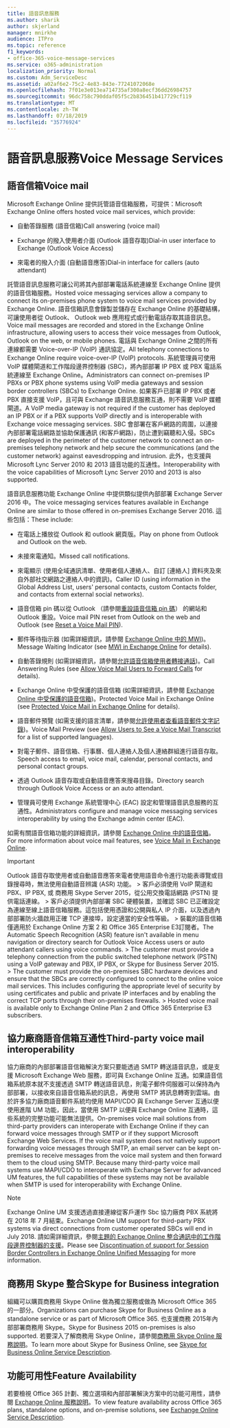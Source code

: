 ```yaml
---
title: 語音訊息服務
ms.author: sharik
author: skjerland
manager: mnirkhe
audience: ITPro
ms.topic: reference
f1_keywords:
- office-365-voice-message-services
ms.service: o365-administration
localization_priority: Normal
ms.custom: Adm_ServiceDesc
ms.assetid: a02af6e2-75c2-4e83-843e-77241072068e
ms.openlocfilehash: 7f01e3e013ea714735af300a8ecf36dd26984757
ms.sourcegitcommit: 96dc758c790ddaf05f5c2b836451b417729cf119
ms.translationtype: MT
ms.contentlocale: zh-TW
ms.lasthandoff: 07/18/2019
ms.locfileid: "35776924"
---
```

# <a name="voice-message-services"></a><span data-ttu-id="a05c6-102">語音訊息服務</span><span class="sxs-lookup"><span data-stu-id="a05c6-102">Voice Message Services</span></span>

## <a name="voice-mail"></a><span data-ttu-id="a05c6-103">語音信箱</span><span class="sxs-lookup"><span data-stu-id="a05c6-103">Voice mail</span></span>

<span data-ttu-id="a05c6-104">Microsoft Exchange Online 提供託管語音信箱服務，可提供：</span><span class="sxs-lookup"><span data-stu-id="a05c6-104">Microsoft Exchange Online offers hosted voice mail services, which provide:</span></span>
  
- <span data-ttu-id="a05c6-105">自動答錄服務 (語音信箱)</span><span class="sxs-lookup"><span data-stu-id="a05c6-105">Call answering (voice mail)</span></span>
    
- <span data-ttu-id="a05c6-106">Exchange 的撥入使用者介面 (Outlook 語音存取)</span><span class="sxs-lookup"><span data-stu-id="a05c6-106">Dial-in user interface to Exchange (Outlook Voice Access)</span></span>
    
- <span data-ttu-id="a05c6-107">來電者的撥入介面 (自動語音應答)</span><span class="sxs-lookup"><span data-stu-id="a05c6-107">Dial-in interface for callers (auto attendant)</span></span>
    
<span data-ttu-id="a05c6-108">託管語音訊息服務可讓公司將其內部部署電話系統連線至 Exchange Online 提供的語音信箱服務。</span><span class="sxs-lookup"><span data-stu-id="a05c6-108">Hosted voice messaging services allow a company to connect its on-premises phone system to voice mail services provided by Exchange Online.</span></span> <span data-ttu-id="a05c6-109">語音信箱訊息會錄製並儲存在 Exchange Online 的基礎結構，可讓使用者從 Outlook、 Outlook web 應用程式或行動電話存取其語音訊息。</span><span class="sxs-lookup"><span data-stu-id="a05c6-109">Voice mail messages are recorded and stored in the Exchange Online infrastructure, allowing users to access their voice messages from Outlook, Outlook on the web, or mobile phones.</span></span> <span data-ttu-id="a05c6-110">電話與 Exchange Online 之間的所有連線都需要 Voice-over-IP (VoIP) 通訊協定。</span><span class="sxs-lookup"><span data-stu-id="a05c6-110">All telephony connections to Exchange Online require voice-over-IP (VoIP) protocols.</span></span> <span data-ttu-id="a05c6-111">系統管理員可使用 VoIP 媒體閘道和工作階段邊界控制器 (SBC)，將內部部署 IP PBX 或 PBX 電話系統連線至 Exchange Online。</span><span class="sxs-lookup"><span data-stu-id="a05c6-111">Administrators can connect on-premises IP PBXs or PBX phone systems using VoIP media gateways and session border controllers (SBCs) to Exchange Online.</span></span> <span data-ttu-id="a05c6-112">如果客戶已部署 IP PBX 或者 PBX 直接支援 VoIP，且可與 Exchange 語音訊息服務互通，則不需要 VoIP 媒體閘道。</span><span class="sxs-lookup"><span data-stu-id="a05c6-112">A VoIP media gateway is not required if the customer has deployed an IP PBX or if a PBX supports VoIP directly and is interoperable with Exchange voice messaging services.</span></span> <span data-ttu-id="a05c6-113">SBC 會部署在客戶網路的周圍，以連接內部部署電話網路並協助保護通訊 (和客戶網路)，防止遭到竊聽和入侵。</span><span class="sxs-lookup"><span data-stu-id="a05c6-113">SBCs are deployed in the perimeter of the customer network to connect an on-premises telephony network and help secure the communications (and the customer network) against eavesdropping and intrusion.</span></span> <span data-ttu-id="a05c6-114">此外，也支援與 Microsoft Lync Server 2010 和 2013 語音功能的互通性。</span><span class="sxs-lookup"><span data-stu-id="a05c6-114">Interoperability with the voice capabilities of Microsoft Lync Server 2010 and 2013 is also supported.</span></span>
  
<span data-ttu-id="a05c6-115">語音訊息服務功能 Exchange Online 中提供類似提供內部部署 Exchange Server 2016 中。</span><span class="sxs-lookup"><span data-stu-id="a05c6-115">The voice messaging services features available in Exchange Online are similar to those offered in on-premises Exchange Server 2016.</span></span> <span data-ttu-id="a05c6-116">這些包括：</span><span class="sxs-lookup"><span data-stu-id="a05c6-116">These include:</span></span>
  
- <span data-ttu-id="a05c6-117">在電話上播放從 Outlook 和 outlook 網頁版。</span><span class="sxs-lookup"><span data-stu-id="a05c6-117">Play on phone from Outlook and Outlook on the web.</span></span>
    
- <span data-ttu-id="a05c6-118">未接來電通知。</span><span class="sxs-lookup"><span data-stu-id="a05c6-118">Missed call notifications.</span></span>
    
- <span data-ttu-id="a05c6-119">來電顯示 (使用全域通訊清單、使用者個人連絡人、自訂 [連絡人] 資料夾及來自外部社交網路之連絡人中的資訊)。</span><span class="sxs-lookup"><span data-stu-id="a05c6-119">Caller ID (using information in the Global Address List, users' personal contacts, custom Contacts folder, and contacts from external social networks).</span></span>
    
- <span data-ttu-id="a05c6-120">語音信箱 pin 碼以從 Outlook （請參閱[重設語音信箱 pin 碼](https://go.microsoft.com/fwlink/p/?LinkId=286328)） 的網站和 Outlook 重設。</span><span class="sxs-lookup"><span data-stu-id="a05c6-120">Voice mail PIN reset from Outlook on the web and Outlook (see [Reset a Voice Mail PIN](https://go.microsoft.com/fwlink/p/?LinkId=286328)).</span></span>
    
- <span data-ttu-id="a05c6-121">郵件等待指示器 (如需詳細資訊，請參閱 [Exchange Online 中的 MWI](https://go.microsoft.com/fwlink/p/?LinkId=271794))。</span><span class="sxs-lookup"><span data-stu-id="a05c6-121">Message Waiting Indicator (see [MWI in Exchange Online](https://go.microsoft.com/fwlink/p/?LinkId=271794) for details).</span></span> 
    
- <span data-ttu-id="a05c6-122">自動答錄規則 (如需詳細資訊，請參閱[允許語音信箱使用者轉接通話](https://go.microsoft.com/fwlink/p/?LinkId=271795))。</span><span class="sxs-lookup"><span data-stu-id="a05c6-122">Call Answering Rules (see [Allow Voice Mail Users to Forward Calls](https://go.microsoft.com/fwlink/p/?LinkId=271795) for details).</span></span> 
    
- <span data-ttu-id="a05c6-123">Exchange Online 中受保護的語音信箱 (如需詳細資訊，請參閱 [Exchange Online 中受保護的語音信箱](https://go.microsoft.com/fwlink/p/?LinkId=271796))。</span><span class="sxs-lookup"><span data-stu-id="a05c6-123">Protected Voice Mail in Exchange Online (see [Protected Voice Mail in Exchange Online](https://go.microsoft.com/fwlink/p/?LinkId=271796) for details).</span></span> 
    
- <span data-ttu-id="a05c6-124">語音郵件預覽 (如需支援的語言清單，請參閱[允許使用者查看語音郵件文字記錄](https://go.microsoft.com/fwlink/p/?LinkId=271797))。</span><span class="sxs-lookup"><span data-stu-id="a05c6-124">Voice Mail Preview (see [Allow Users to See a Voice Mail Transcript](https://go.microsoft.com/fwlink/p/?LinkId=271797) for a list of supported languages).</span></span> 
    
- <span data-ttu-id="a05c6-125">對電子郵件、語音信箱、行事曆、個人連絡人及個人連絡群組進行語音存取。</span><span class="sxs-lookup"><span data-stu-id="a05c6-125">Speech access to email, voice mail, calendar, personal contacts, and personal contact groups.</span></span>
    
- <span data-ttu-id="a05c6-126">透過 Outlook 語音存取或自動語音應答來搜尋目錄。</span><span class="sxs-lookup"><span data-stu-id="a05c6-126">Directory search through Outlook Voice Access or an auto attendant.</span></span>
    
- <span data-ttu-id="a05c6-127">管理員可使用 Exchange 系統管理中心 (EAC) 設定和管理語音訊息服務的互通性。</span><span class="sxs-lookup"><span data-stu-id="a05c6-127">Administrators configure and manage voice messaging services interoperability by using the Exchange admin center (EAC).</span></span>
    
<span data-ttu-id="a05c6-128">如需有關語音信箱功能的詳細資訊，請參閱 [Exchange Online 中的語音信箱](https://go.microsoft.com/fwlink/p/?LinkId=271798)。</span><span class="sxs-lookup"><span data-stu-id="a05c6-128">For more information about voice mail features, see [Voice Mail in Exchange Online](https://go.microsoft.com/fwlink/p/?LinkId=271798).</span></span>
  
> [!IMPORTANT]
> <span data-ttu-id="a05c6-p103">Outlook 語音存取使用者或自動語音應答來電者使用語音命令進行功能表導覽或目錄搜尋時，無法使用自動語音辨識 (ASR) 功能。 > 客戶必須使用 VoIP 閘道和 PBX、IP PBX, 或 商務用 Skype Server 2015，從公用交換電話網路 (PSTN) 提供電話連線。 > 客戶必須提供內部部署 SBC 硬體裝置，並確認 SBC 已正確設定為連線至線上語音信箱服務。這包括使用憑證和公開與私人 IP 介面，以及透過內部部署防火牆啟用正確 TCP 連接埠，設定適當的安全性等級。 > 裝載的語音信箱僅適用於 Exchange Online 方案 2 和 Office 365 Enterprise E3訂閱者。</span><span class="sxs-lookup"><span data-stu-id="a05c6-p103">The Automatic Speech Recognition (ASR) feature isn't available in menu navigation or directory search for Outlook Voice Access users or auto attendant callers using voice commands. > The customer must provide a telephony connection from the public switched telephone network (PSTN) using a VoIP gateway and PBX, IP PBX, or Skype for Business Server 2015. > The customer must provide the on-premises SBC hardware devices and ensure that the SBCs are correctly configured to connect to the online voice mail services. This includes configuring the appropriate level of security by using certificates and public and private IP interfaces and by enabling the correct TCP ports through their on-premises firewalls. > Hosted voice mail is available only to Exchange Online Plan 2 and Office 365 Enterprise E3 subscribers.</span></span> 
  
## <a name="third-party-voice-mail-interoperability"></a><span data-ttu-id="a05c6-134">協力廠商語音信箱互通性</span><span class="sxs-lookup"><span data-stu-id="a05c6-134">Third-party voice mail interoperability</span></span>

<span data-ttu-id="a05c6-p104">協力廠商的內部部署語音信箱解決方案只要能透過 SMTP 轉送語音訊息，或是支援 Microsoft Exchange Web 服務，即可與 Exchange Online 互通。如果語音信箱系統原本就不支援透過 SMTP 轉送語音訊息，則電子郵件伺服器可以保持為內部部署，以接收來自語音信箱系統的訊息，再使用 SMTP 將訊息轉寄到雲端。由於許多協力廠商語音郵件系統均使用 MAPI/CDO 與 Exchange Server 互通以便使用進階 UM 功能，因此，當使用 SMTP 以便與 Exchange Online 互通時，這些系統的完整功能可能無法提供。</span><span class="sxs-lookup"><span data-stu-id="a05c6-p104">On-premises voice mail solutions from third-party providers can interoperate with Exchange Online if they can forward voice messages through SMTP or if they support Microsoft Exchange Web Services. If the voice mail system does not natively support forwarding voice messages through SMTP, an email server can be kept on-premises to receive messages from the voice mail system and then forward them to the cloud using SMTP. Because many third-party voice mail systems use MAPI/CDO to interoperate with Exchange Server for advanced UM features, the full capabilities of these systems may not be available when SMTP is used for interoperability with Exchange Online.</span></span>
  
> [!NOTE]
> <span data-ttu-id="a05c6-138">Exchange Online UM 支援透過直接連線從客戶運作 Sbc 協力廠商 PBX 系統將在 2018 年 7 月結束。</span><span class="sxs-lookup"><span data-stu-id="a05c6-138">Exchange Online UM support for third-party PBX systems via direct connections from customer operated SBCs will end in July 2018.</span></span> <span data-ttu-id="a05c6-139">請如需詳細資訊，參閱[主題的 Exchange Online 整合通訊中的工作階段邊界控制器的支援](https://blogs.technet.microsoft.com/exchange/2017/07/18/discontinuation-of-support-for-session-border-controllers-in-exchange-online-unified-messaging/)。</span><span class="sxs-lookup"><span data-stu-id="a05c6-139">Please see [Discontinuation of support for Session Border Controllers in Exchange Online Unified Messaging](https://blogs.technet.microsoft.com/exchange/2017/07/18/discontinuation-of-support-for-session-border-controllers-in-exchange-online-unified-messaging/) for more information.</span></span> 
  
## <a name="skype-for-business-integration"></a><span data-ttu-id="a05c6-140">商務用 Skype 整合</span><span class="sxs-lookup"><span data-stu-id="a05c6-140">Skype for Business integration</span></span>

<span data-ttu-id="a05c6-141">組織可以購買商務用 Skype Online 做為獨立服務或做為 Microsoft Office 365 的一部分。</span><span class="sxs-lookup"><span data-stu-id="a05c6-141">Organizations can purchase Skype for Business Online as a standalone service or as part of Microsoft Office 365.</span></span> <span data-ttu-id="a05c6-142">也支援商務 2015年內部部署商務用 Skype。</span><span class="sxs-lookup"><span data-stu-id="a05c6-142">Skype for Business 2015 on-premises is also supported.</span></span> <span data-ttu-id="a05c6-143">若要深入了解商務用 Skype Online，請參閱[商務用 Skype Online 服務說明](../skype-for-business-online-service-description/skype-for-business-online-service-description.md)。</span><span class="sxs-lookup"><span data-stu-id="a05c6-143">To learn more about Skype for Business Online, see [Skype for Business Online Service Description](../skype-for-business-online-service-description/skype-for-business-online-service-description.md).</span></span>
  
## <a name="feature-availability"></a><span data-ttu-id="a05c6-144">功能可用性</span><span class="sxs-lookup"><span data-stu-id="a05c6-144">Feature Availability</span></span>

<span data-ttu-id="a05c6-145">若要檢視 Office 365 計劃、獨立選項和內部部署解決方案中的功能可用性，請參閱 [Exchange Online 服務說明](exchange-online-service-description.md)。</span><span class="sxs-lookup"><span data-stu-id="a05c6-145">To view feature availability across Office 365 plans, standalone options, and on-premise solutions, see [Exchange Online Service Description](exchange-online-service-description.md).</span></span>
  


